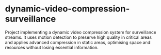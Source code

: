 # dynamic-video-compression-surveillance
Project implementing a dynamic video compression system for surveillance streams. It uses motion detection to preserve high quality in critical areas and applies advanced compression in static areas, optimising space and resources without losing essential information.
